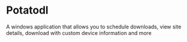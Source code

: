 # Potatodl
A windows application that allows you to schedule downloads, view site details, download with custom device information and more
